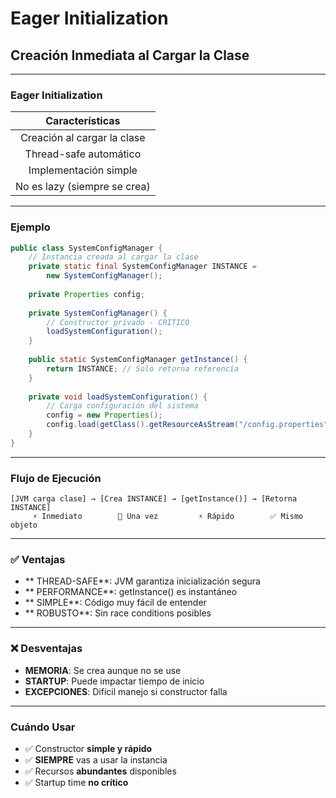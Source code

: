 # Eager Initialization

## Creación Inmediata al Cargar la Clase

---

### Eager Initialization

| **Características** |
|:-------------------:|
| Creación al cargar la clase |
| Thread-safe automático |
| Implementación simple |
| No es lazy (siempre se crea) |

---

### Ejemplo

```java
public class SystemConfigManager {
    // Instancia creada al cargar la clase
    private static final SystemConfigManager INSTANCE = 
        new SystemConfigManager();
    
    private Properties config;
    
    private SystemConfigManager() {
        // Constructor privado - CRÍTICO
        loadSystemConfiguration();
    }
    
    public static SystemConfigManager getInstance() {
        return INSTANCE; // Solo retorna referencia
    }
    
    private void loadSystemConfiguration() {
        // Carga configuración del sistema
        config = new Properties();
        config.load(getClass().getResourceAsStream("/config.properties"));
    }
}
```

---

### Flujo de Ejecución

```
[JVM carga clase] → [Crea INSTANCE] → [getInstance()] → [Retorna INSTANCE]
     ⚡ Inmediato        💾 Una vez         ⚡ Rápido        ✅ Mismo objeto
```

---

### ✅ Ventajas

- ** THREAD-SAFE**: JVM garantiza inicialización segura
- ** PERFORMANCE**: getInstance() es instantáneo
- ** SIMPLE**: Código muy fácil de entender
- ** ROBUSTO**: Sin race conditions posibles

---

### ❌ Desventajas

- **MEMORIA**: Se crea aunque no se use
- **STARTUP**: Puede impactar tiempo de inicio
- **EXCEPCIONES**: Difícil manejo si constructor falla

---

### Cuándo Usar

- ✅ Constructor **simple y rápido**
- ✅ **SIEMPRE** vas a usar la instancia
- ✅ Recursos **abundantes** disponibles
- ✅ Startup time **no crítico**
